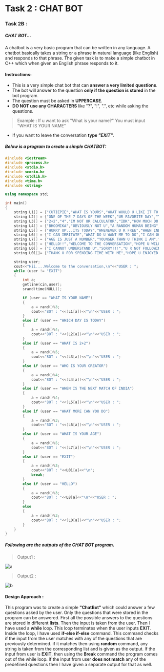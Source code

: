 # Task 2 : CHAT BOT

### Task 2B :

##### CHAT BOT...

A chatbot is a very basic program that can be written in any language. A chatbot basically takes a string or a phrase in natural language (like English) and responds to that phrase. The given task is to make a simple chatbot in C++ which when given an English phrase responds to it.

#### Instructions:

* This is a very simple chat bot that can **answer a very limited questions**.
* The bot will answer to the question **only if the question is stored** in the bot program.
* The question must be asked in **UPPERCASE**.
* **DO NOT use any CHARACTERS** like "?", "!", ".", etc while asking the questions.

> Example : If u want to ask "What is your name?" You must input "WHAT IS YOUR NAME"

* If you want to leave the conversation **type *"EXIT"***.



##### Below is a program to create a simple ***CHATBOT***:

```c++
#include <iostream>
#include <process.h>
#include <stdio.h>
#include <conio.h>
#include <stdlib.h>
#include <time.h>
#include <string>

using namespace std;

int main()
{
    string L1[] = {"CUTIEPIE","WHAT IS YOURS","WHAT WOULD U LIKE IT TO BE"};
    string L2[] = {"ONE OF THE 7 DAYS OF THE WEEK","UR FAVORITE DAY","THE MOST BORING DAY","SLEEPY DAY"};
    string L3[] = {"2+2","4","IM NOT UR CALCULATOR","IDK","HOW MUCH DO U WANT IT TO BE"};
    string L4[] = {"BHOOMIKA","OBVIOUSLY NOT U","A RANDOM HUMAN BEING","UR BETTER HALF"};
    string L5[] = {"HURRY UP...ITS TODAY","WHENEVER U R FREE","WHEN INDIA WINS","AFTER U FINISH UR HOMEWORK"};
    string L6[] = {"I CAN IRRITATE","WHAT DO U WANT ME TO DO","I CAN GO INTO THE BLACKHOLE UNHARMED"};
    string L7[] = {"AGE IS JUST A NUMBER","YOUNGER THAN U THINK I AM","SECRET","TAKE A GUESS","FORGOT!!!"};
    string L8[] = {"HELLO!!","WELCOME TO THE CONVERSATION","HOPE U WILL HAVE A GREAT TIME SPEAKING WITH ME"};
    string L0[] = {"I CANNOT UNDERSTAND U","SORRY!!!","U R NOT FOLLOWING INSTRUCTIONS"};
    string L01[]= {"THANK U FOR SPENDING TIME WITH ME","HOPE U ENJOYED SPEAKING WITH ME","THANK U, C U SOON"};

    string user;
    cout<<"Hii....Welcome to the conversation,\n"<<"USER : ";
    while (user != "EXIT")
    {
        int a;
        getline(cin,user);
        srand(time(NULL));

        if (user == "WHAT IS YOUR NAME")
        {
            a = rand()%3;
            cout<<"BOT : "<<(L1[a])<<"\n"<<"USER : ";
        }
        else if (user == "WHICH DAY IS TODAY")
        {
            a = rand()%4;
            cout<<"BOT : "<<(L2[a])<<"\n"<<"USER : ";
        }
        else if (user == "WHAT IS 2+2")
        {
            a = rand()%5;
            cout<<"BOT : "<<(L3[a])<<"\n"<<"USER : ";
        }
        else if (user == "WHO IS YOUR CREATOR")
        {
            a = rand()%4;
            cout<<"BOT : "<<(L4[a])<<"\n"<<"USER : ";
        }
        else if (user == "WHEN IS THE NEXT MATCH OF INDIA")
        {
            a = rand()%4;
            cout<<"BOT : "<<(L5[a])<<"\n"<<"USER : ";
        }
        else if (user == "WHAT MORE CAN YOU DO")
        {
            a = rand()%3;
            cout<<"BOT : "<<(L6[a])<<"\n"<<"USER : ";
        }
        else if (user == "WHAT IS YOUR AGE")
        {
            a = rand()%5;
            cout<<"BOT : "<<(L7[a])<<"\n"<<"USER : ";
        }
        else if (user == "EXIT")
        {
            a = rand()%3;
            cout<<"BOT : "<<L01[a]<<"\n";
            break;
        }
        else if (user == "HELLO")
        {
            a = rand()%3;
            cout<<"BOT : "<<L8[a]<<"\n"<<"USER : ";
        }
        else
        {
            a = rand()%3;
            cout<<"BOT : "<<(L0[a])<<"\n"<<"USER : ";
        }
    }
}
```



##### Following are the outputs of the *CHAT BOT* program.

> Output1 : 

![a](https://imgur.com/Q4xZHaJ.png)



> Output2 : 

![b](https://imgur.com/wGISUBm.png)



#### Design Approach :

This program was to create a simple **"ChatBot"** which could answer a few questions asked by the user. Only the questions that were stored in the program can be answered. First all the possible answers to the questions are stored in different **lists**. Then the input is taken from the user. Then I have used a **while** loop. This loop terminates when the user inputs **EXIT**. Inside the loop, I have used **if-else if-else** command. This command checks if the input from the user matches with any of the questions that are previously determined. if it matches then using **random** command, any string is taken from the corresponding list and is given as the output. If the input from user is **EXIT**, then using the **Break** command the program comes out of the while loop. If the input from user **does not match** any of the predefined questions then I have given a separate output for that as well.